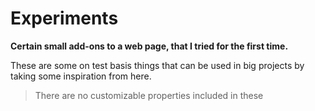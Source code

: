 # Experiments

**Certain small add-ons to a web page, that I tried for the first time.**

These are some on test basis things that can be used in big projects by taking some inspiration from here.

> There are no customizable properties included in these
